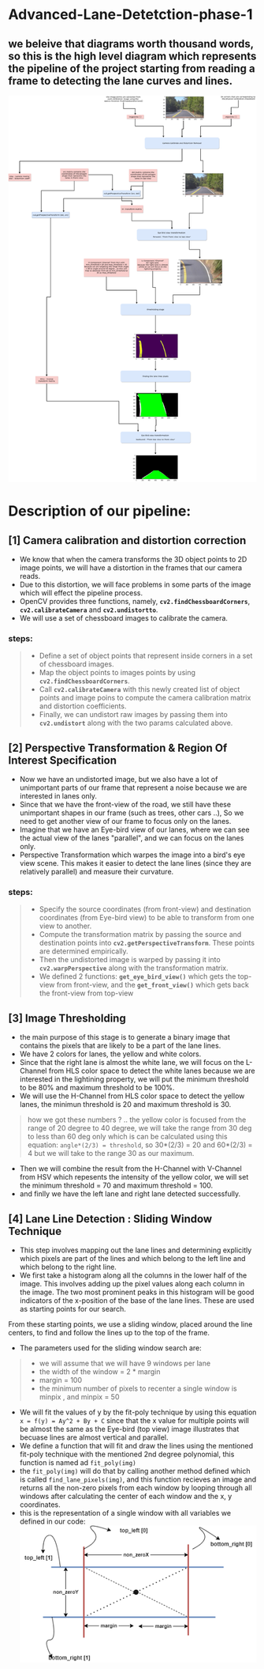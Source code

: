 # Advanced-Lane-Detetction-phase-1

## we beleive that diagrams worth thousand words, so this is the high level diagram which represents the pipeline of the project starting from reading a frame to detecting the lane curves and lines.
![pipeline](pipeline.png)

# Description of our pipeline:

## [1] Camera calibration and distortion correction
- We know that when the camera transforms the 3D object points to 2D image points, we will have a distortion in the frames that our camera reads.
- Due to this distortion, we will face problems in some parts of the image which will effect the pipeline process.
- OpenCV provides three functions, namely, **`cv2.findChessboardCorners`**, **`cv2.calibrateCamera`** and **`cv2.undistortto`**.
- We will use a set of chessboard images to calibrate the camera.
### steps:
> * Define a set of object points that represent inside corners in a set of chessboard images.
> * Map the object points to images points by using **`cv2.findChessboardCorners`**.
> * Call **`cv2.calibrateCamera`** with this newly created list of object points and image poins to compute the camera calibration matrix and distortion coefficients.
> * Finally, we can undistort raw images by passing them into **`cv2.undistort`** along with the two params calculated above.



## [2] Perspective Transformation & Region Of Interest Specification
- Now we have an undistorted image, but we also have a lot of unimportant parts of our frame that represent a noise because we are interested in lanes only.
- Since that we have the front-view of the road, we still have these unimportant shapes in our frame (such as trees, other cars ..), So we need to get another view of our frame to focus only on the lanes.
- Imagine that we have an Eye-bird view of our lanes, where we can see the actual view of the lanes "parallel", and we can focus on the lanes only.
- Perspective Transformation which warpes the image into a bird's eye view scene. This makes it easier to detect the lane lines (since they are relatively parallel) and measure their curvature.
### steps:
> * Specify the source coordinates (from front-view) and destination coordinates (from Eye-bird view) to be able to transform from one view to another.
> * Compute the transformation matrix by passing the source and destination points into **`cv2.getPerspectiveTransform`**. These points are determined empirically.
> * Then the undistorted image is warped by passing it into **`cv2.warpPerspective`** along with the transformation matrix.
> * We defined 2 functions: **`get_eye_bird_view()`** which gets the top-view from front-view, and the **`get_front_view()`** which gets back the front-view from top-view 



## [3] Image Thresholding
- the main purpose of this stage is to generate a binary image that contains the pixels that are likely to be a part of the lane lines.
- We have 2 colors for lanes, the yellow and white colors.
- Since that the right lane is almost the white lane, we will focus on the L-Channel from HLS color space to detect the white lanes because we are interested in the lightining property, we will put the minimum threshold to be 80% and maximum threshold to be 100%.
- We will use the H-Channel from HLS color space to detect the yellow lanes, the minimun threshold is 20 and maximum threshold is 30.
> how we got these numbers ? .. the yellow color is focused from the range of 20 degree to 40 degree, we will take the range from 30 deg to less than 60 deg only which is can be calculated using this equation: `angle*(2/3) = threshold`, so 30*(2/3) = 20 and 60*(2/3) = 4  but we will take to the range 30 as our maximum.
- Then we will combine the result from the H-Channel with V-Channel from HSV which repesents the intensity of the yellow color, we will set the minimum threshold = 70 and maximum threshold = 100.
- and finlly we have the left lane and right lane detected successfully.  



## [4] Lane Line Detection : Sliding Window Technique
-  This step involves mapping out the lane lines and determining explicitly which pixels are part of the lines and which belong to the left line and which belong to the right line.
-  We first take a histogram along all the columns in the lower half of the image. This involves adding up the pixel values along each column in the image. The two most prominent peaks in this histogram will be good indicators of the x-position of the base of the lane lines. These are used as starting points for our search.

From these starting points, we use a sliding window, placed around the line centers, to find and follow the lines up to the top of the frame.

- The parameters used for the sliding window search are:
> * we will assume that we will have 9 windows per lane 
> * the width of the window = 2 * margin 
> * margin = 100
> * the minimum number of pixels to recenter a single window is minpix , and minpix = 50

- We will fit the values of y by the fit-poly technique by using this equation `x = f(y) = Ay^2 + By + C` since that the x value for multiple points will be almost the same as the Eye-bird (top view) image illustrates that becuase lines are almost vertical and parallel.
- We define a function that will fit and draw the lines using the mentioned fit-poly technique with the mentioned 2nd degree polynomial, this function is named ad `fit_poly(img)`
- the `fit_poly(img)` will do that by calling another method defined which is called `find_lane_pixels(img)`, and this function recieves an image and returns all the non-zero pixels from each window by looping through all windows after calculating the center of each window and the x, y coordinates.
- this is the representation of a single window with all variables we defined in our code:
![window](window.png)
